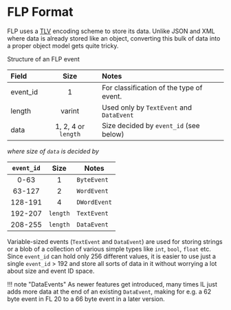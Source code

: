 # FLP Format

FLP uses a [TLV](https://en.wikipedia.org/wiki/Type%E2%80%93length%E2%80%93value)
encoding scheme to store its data. Unlike JSON and XML where data is already
stored like an object, converting this bulk of data into a proper object model
gets quite tricky.

Structure of an FLP event

| Field    |        Size         | Notes                                    |
| :------- | :-----------------: | :--------------------------------------- |
| event_id |          1          | For classification of the type of event. |
| length   |       varint        | Used only by `TextEvent` and `DataEvent` |
| data     | 1, 2, 4 or `length` | Size decided by `event_id` (see below)   |

_where size of `data` is decided by_

| `event_id` |   Size   | Notes        |
| :--------: | :------: | ------------ |
|    0-63    |    1     | `ByteEvent`  |
|   63-127   |    2     | `WordEvent`  |
|  128-191   |    4     | `DWordEvent` |
|  192-207   | `length` | `TextEvent`  |
|  208-255   | `length` | `DataEvent`  |

Variable-sized events (`TextEvent` and `DataEvent`) are used for storing
strings or a blob of a collection of various simple types like `int`, `bool`,
`float` etc. Since `event_id` can hold only 256 different values, it is easier
to use just a single `event_id` > 192 and store all sorts of data in it without
worrying a lot about size and event ID space.

!!! note "DataEvents"
    As newer features get introduced, many times IL just adds more data at the
    end of an existing `DataEvent`, making for e.g. a 62 byte event in FL 20
    to a 66 byte event in a later version.
